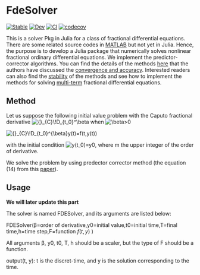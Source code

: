 # FdeSolver

[![Stable](https://img.shields.io/badge/docs-stable-blue.svg)](https://RiboRings.github.io/FdeSolver.jl/stable)
[![Dev](https://img.shields.io/badge/docs-dev-blue.svg)](https://RiboRings.github.io/FdeSolver.jl/dev)
[![CI](https://github.com/JuliaTurkuDataScience/FdeSolver.jl/actions/workflows/CI.yml/badge.svg?branch=build_package)](https://github.com/JuliaTurkuDataScience/FdeSolver.jl/actions/workflows/CI.yml)
[![codecov](https://codecov.io/gh/JuliaTurkuDataScience/FdeSolver.jl/branch/build_package/graph/badge.svg)](https://codecov.io/gh/JuliaTurkuDataScience/FdeSolver.jl)


This is a solver Pkg in Julia for a class of fractional differential equations.
There are some related source codes in [MATLAB](https://www.dm.uniba.it/members/garrappa/software) but not yet in Julia. Hence, the purpose is to develop a Julia package that numerically solves nonlinear fractional ordinary differential equations.
We implement the predictor-corrector algorithms.
You can find the details of the methods [here](https://link.springer.com/article/10.1023/A:1016592219341) that the authors have discussed the [convergence and accuracy](https://link.springer.com/article/10.1023/B:NUMA.0000027736.85078.be).
Interested readers can also find the [stability](https://www.tandfonline.com/doi/full/10.1080/00207160802624331) of the methods and see how to implement the methods for solving [multi-term](https://link.springer.com/article/10.1007/s00607-003-0033-3) fractional differential equations.

## Method
Let us suppose the following initial value problem with the Caputo fractional derivative <img src="https://latex.codecogs.com/svg.image?{}_{C}\!D_{t_0}^\beta" title="{}_{C}\!D_{t_0}^\beta" /> when <img src="https://latex.codecogs.com/svg.image?\beta>0" title="\beta>0" />

<img src="https://latex.codecogs.com/svg.image?{}_{C}\!D_{t_0}^{\beta}y(t)=f(t,y(t))" title="{}_{C}\!D_{t_0}^{\beta}y(t)=f(t,y(t))" />

with the initial condition <img src="https://latex.codecogs.com/svg.image?y(t_0)=y_0,y^{(1)}(t_0)=y^{(1)}_0,...,y^{(m-1)}(t_0)=y^{(m-1)}_0" title="y(t_0)=y0" />, where m the upper integer of the order of derivative.

We solve the problem by using predector corrector method (the equation (14) from this [paper](https://www.mdpi.com/2227-7390/6/2/16#)).


## Usage
**We will later update this part**

The solver is named FDESolver, and its arguments are listed below:

FDESolver(β=order of derivative,y0=initial value,t0=initial time,T=final time,h=time step,F=function $f(t,y)$ )

All arguments β, y0, t0, T, h should be a scaler, but the type of F should be a function.

output(t, y):  t is the discret-time, and y is the solution corresponding to the time.
